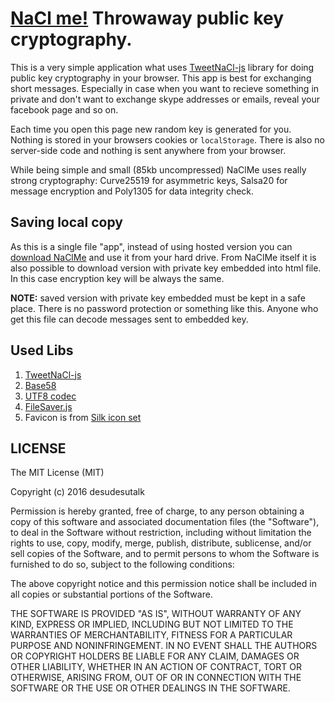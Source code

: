 # [NaCl me!](http://naclme.surge.sh/) Throwaway public key cryptography.
This is a very simple application what uses [TweetNaCl-js](https://github.com/dchest/tweetnacl-js) library for doing public key cryptography in your browser. This app is best for exchanging short messages. Especially in case when you want to recieve something in private and don't want to exchange skype addresses or emails, reveal your facebook page and so on.

Each time you open this page new random key is generated for you. Nothing is stored in your browsers cookies or `localStorage`. There is also no server-side code and nothing is sent anywhere from your browser.

While being simple and small (85kb uncompressed) NaClMe uses really strong cryptography: Curve25519 for asymmetric keys, Salsa20 for message encryption and Poly1305 for data integrity check.

## Saving local copy

As this is a single file "app", instead of using hosted version you can [download NaClMe](https://github.com/desudesutalk/naclme/raw/master/index.html) and use it from your hard drive. From NaClMe itself it is also possible to download version with private key embedded into html file. In this case encryption key will be always the same.

**NOTE:** saved version with private key embedded must be kept in a safe place. There is no password protection or something like this. Anyone who get this file can decode messages sent to embedded key.

## Used Libs

1. [TweetNaCl-js](https://github.com/dchest/tweetnacl-js)
2. [Base58](https://github.com/cryptocoinjs/bs58)
3. [UTF8 codec](https://developer.mozilla.org/en-US/docs/Web/JavaScript/Base64_encoding_and_decoding#Appendix.3A_Decode_a_Base64_string_to_Uint8Array_or_ArrayBuffer)
4. [FileSaver.js](https://github.com/eligrey/FileSaver.js/)
5. Favicon is from [Silk icon set](http://www.famfamfam.com/lab/icons/silk/)

## LICENSE

The MIT License (MIT)

Copyright (c) 2016 desudesutalk

Permission is hereby granted, free of charge, to any person obtaining a copy
of this software and associated documentation files (the "Software"), to deal
in the Software without restriction, including without limitation the rights
to use, copy, modify, merge, publish, distribute, sublicense, and/or sell
copies of the Software, and to permit persons to whom the Software is
furnished to do so, subject to the following conditions:

The above copyright notice and this permission notice shall be included in all
copies or substantial portions of the Software.

THE SOFTWARE IS PROVIDED "AS IS", WITHOUT WARRANTY OF ANY KIND, EXPRESS OR
IMPLIED, INCLUDING BUT NOT LIMITED TO THE WARRANTIES OF MERCHANTABILITY,
FITNESS FOR A PARTICULAR PURPOSE AND NONINFRINGEMENT. IN NO EVENT SHALL THE
AUTHORS OR COPYRIGHT HOLDERS BE LIABLE FOR ANY CLAIM, DAMAGES OR OTHER
LIABILITY, WHETHER IN AN ACTION OF CONTRACT, TORT OR OTHERWISE, ARISING FROM,
OUT OF OR IN CONNECTION WITH THE SOFTWARE OR THE USE OR OTHER DEALINGS IN THE
SOFTWARE.

